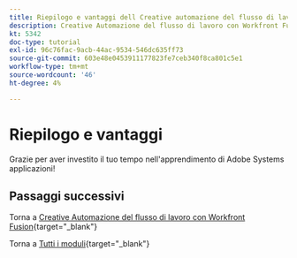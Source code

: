 ```yaml
---
title: Riepilogo e vantaggi dell Creative automazione del flusso di lavoro con Workfront Fusion
description: Creative Automazione del flusso di lavoro con Workfront Fusion - Riepilogo
kt: 5342
doc-type: tutorial
exl-id: 96c76fac-9acb-44ac-9534-546dc635ff73
source-git-commit: 603e48e0453911177823fe7ceb340f8ca801c5e1
workflow-type: tm+mt
source-wordcount: '46'
ht-degree: 4%

---
```


# Riepilogo e vantaggi

Grazie per aver investito il tuo tempo nell&#39;apprendimento di Adobe Systems applicazioni!

## Passaggi successivi

Torna a [Creative Automazione del flusso di lavoro con Workfront Fusion](./automation.md){target="_blank"}

Torna a [Tutti i moduli](./../../../overview.md){target="_blank"}
